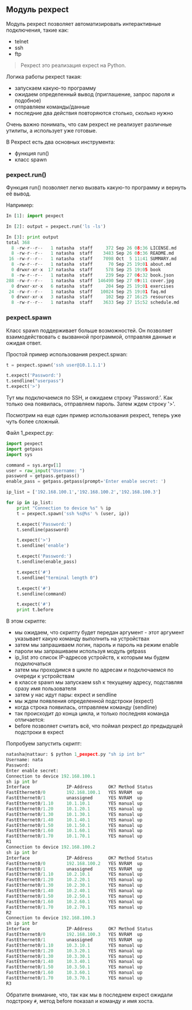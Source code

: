 ## Модуль pexpect

Модуль pexpect позволяет автоматизировать интерактивные подключения, такие как:
* telnet
* ssh
* ftp

> Pexpect это реализация expect на Python.

Логика работы pexpect такая:
* запускаем какую-то программу
* ожидаем определенный вывод (приглашение, запрос пароля и подобное)
* отправляем команды/данные
* последние два действия повторяются столько, сколько нужно

Очень важно понимать, что сам pexpect не реализует различные утилиты, а использует уже готовые.

В Pexpect есть два основных инструмента:
* функция run()
* класс spawn

### pexpect.run()

Функция run() позволяет легко вызвать какую-то программу и вернуть её вывод.

Например:
```python
In [1]: import pexpect

In [2]: output = pexpect.run('ls -ls')

In [3]: print output
total 368
  8 -rw-r--r--   1 natasha  staff     372 Sep 26 08:36 LICENSE.md
  8 -rw-r--r--   1 natasha  staff    3483 Sep 26 08:36 README.md
 16 -rw-r--r--   1 natasha  staff    7098 Oct  5 11:41 SUMMARY.md
  8 -rw-r--r--   1 natasha  staff      70 Sep 25 19:01 about.md
  0 drwxr-xr-x  17 natasha  staff     578 Sep 25 19:05 book
  8 -rw-r--r--   1 natasha  staff     239 Sep 27 06:32 book.json
288 -rw-r--r--   1 natasha  staff  146490 Sep 27 09:11 cover.jpg
  0 drwxr-xr-x   6 natasha  staff     204 Sep 25 19:01 exercises
 24 -rw-r--r--   1 natasha  staff   10024 Sep 25 19:01 faq.md
  0 drwxr-xr-x   3 natasha  staff     102 Sep 27 16:25 resources
  8 -rw-r--r--   1 natasha  staff    3633 Sep 27 15:52 schedule.md
```

### pexpect.spawn

Класс spawn поддерживает больше возможностей. Он позволяет взаимодействовать с вызванной программой, отправляя данные и ожидая ответ.

Простой пример использования pexpect.spwan:
```python
t = pexpect.spawn('ssh user@10.1.1.1')

t.expect('Password:')
t.sendline("userpass")
t.expect('>')
```

Тут мы подключаемся по SSH, и ожидаем строку 'Password:'. Как только она появилась, отправляем пароль. Затем ждем строку '>'.

Посмотрим на еще один пример использования pexpect, теперь уже чуть более сложный.

Файл 1_pexpect.py:
```python
import pexpect
import getpass
import sys

command = sys.argv[1]
user = raw_input("Username: ")
password = getpass.getpass()
enable_pass = getpass.getpass(prompt='Enter enable secret: ')

ip_list = ['192.168.100.1','192.168.100.2','192.168.100.3']

for ip in ip_list:
    print "Connection to device %s" % ip
    t = pexpect.spawn('ssh %s@%s' % (user, ip))

    t.expect('Password:')
    t.sendline(password)

    t.expect('>')
    t.sendline('enable')

    t.expect('Password:')
    t.sendline(enable_pass)

    t.expect('#')
    t.sendline("terminal length 0")

    t.expect('#')
    t.sendline(command)

    t.expect('#')
    print t.before

```

В этом скрипте:
* мы ожидаем, что скрипту будет передан аргумент - этот аргумент указывает какую команду выполнить на устройствах
* затем мы запрашиваем логин, пароль и пароль на режим enable
 * пароли мы запрашиваем используя модуль getpass
* ip_list это список IP-адресов устройств, к которым мы будем подключаться
* затем мы проходимся в цикле по адресам и подключаемся по очереди к устройствам
* в классе spawn мы запускаем ssh к текущему адресу, подставляя сразу имя пользователя
* затем у нас идут пары: expect и sendline
 * мы ждем появления определенной подстроки (expect)
 * когда строка появилась, отправляем команду (sendline)
* так происходит до конца цикла, и только последняя команда отличается:
 * before позволяет считать всё, что поймал pexpect до предыдущей подстроки в expect

Попробуем запустить скрипт:
```python
natasha@nattaur: $ python 1_pexpect.py "sh ip int br"
Username: nata
Password:
Enter enable secret:
Connection to device 192.168.100.1
sh ip int br
Interface              IP-Address      OK? Method Status                Protocol
FastEthernet0/0        192.168.100.1   YES NVRAM  up                    up
FastEthernet0/1        unassigned      YES NVRAM  up                    up
FastEthernet0/1.10     10.1.10.1       YES manual up                    up
FastEthernet0/1.20     10.1.20.1       YES manual up                    up
FastEthernet0/1.30     10.1.30.1       YES manual up                    up
FastEthernet0/1.40     10.1.40.1       YES manual up                    up
FastEthernet0/1.50     10.1.50.1       YES manual up                    up
FastEthernet0/1.60     10.1.60.1       YES manual up                    up
FastEthernet0/1.70     10.1.70.1       YES manual up                    up
R1
Connection to device 192.168.100.2
sh ip int br
Interface              IP-Address      OK? Method Status                Protocol
FastEthernet0/0        192.168.100.2   YES NVRAM  up                    up
FastEthernet0/1        unassigned      YES NVRAM  up                    up
FastEthernet0/1.10     10.2.10.1       YES manual up                    up
FastEthernet0/1.20     10.2.20.1       YES manual up                    up
FastEthernet0/1.30     10.2.30.1       YES manual up                    up
FastEthernet0/1.40     10.2.40.1       YES manual up                    up
FastEthernet0/1.50     10.2.50.1       YES manual up                    up
FastEthernet0/1.60     10.2.60.1       YES manual up                    up
FastEthernet0/1.70     10.2.70.1       YES manual up                    up
R2
Connection to device 192.168.100.3
sh ip int br
Interface              IP-Address      OK? Method Status                Protocol
FastEthernet0/0        192.168.100.3   YES NVRAM  up                    up
FastEthernet0/1        unassigned      YES NVRAM  up                    up
FastEthernet0/1.10     10.3.10.1       YES manual up                    up
FastEthernet0/1.20     10.3.20.1       YES manual up                    up
FastEthernet0/1.30     10.3.30.1       YES manual up                    up
FastEthernet0/1.40     10.3.40.1       YES manual up                    up
FastEthernet0/1.50     10.3.50.1       YES manual up                    up
FastEthernet0/1.60     10.3.60.1       YES manual up                    up
FastEthernet0/1.70     10.3.70.1       YES manual up                    up
R3
```

Обратите внимание, что, так как мы в последнем expect ожидали подстроку ```#```, метод before показал и команду и имя хоста.
